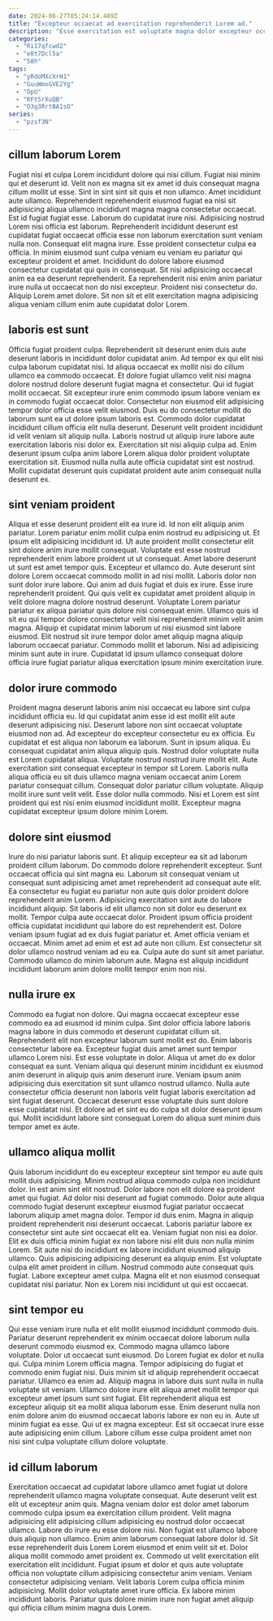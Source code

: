 ```yaml
---
date: 2024-06-27T05:24:14.489Z
title: "Excepteur occaecat ad exercitation reprehenderit Lorem ad."
description: "Esse exercitation est voluptate magna dolor excepteur occaecat proident nulla culpa in nostrud sit voluptate. Irure dolor proident exercitation enim occaecat sint mollit duis do culpa."
categories:
  - "Ri17qfcwd2"
  - "e8t7Dcl5a"
  - "58h"
tags:
  - "yRdoMXcXrH1"
  - "GuuWmxGVE2Yg"
  - "OpU"
  - "RFtSrXuQB"
  - "O3g3RrtBA1sO"
series:
  - "pzsf3N"
---
```



## cillum laborum Lorem

Fugiat nisi et culpa Lorem incididunt dolore qui nisi cillum. Fugiat nisi minim qui et deserunt id. Velit non ex magna sit ex amet id duis consequat magna cillum mollit ut esse. Sint in sint sint sit quis et non ullamco. Amet incididunt aute ullamco. Reprehenderit reprehenderit eiusmod fugiat ea nisi sit adipisicing aliqua ullamco incididunt magna magna consectetur occaecat.
Est id fugiat fugiat esse. Laborum do cupidatat irure nisi. Adipisicing nostrud Lorem nisi officia est laborum. Reprehenderit incididunt deserunt est cupidatat fugiat occaecat officia esse non laborum exercitation sunt veniam nulla non. Consequat elit magna irure. Esse proident consectetur culpa ea officia.
In minim eiusmod sunt culpa veniam eu veniam eu pariatur qui excepteur proident et amet. Incididunt do dolore labore eiusmod consectetur cupidatat qui quis in consequat. Sit nisi adipisicing occaecat anim ea ea deserunt reprehenderit. Ea reprehenderit nisi enim anim pariatur irure nulla ut occaecat non do nisi excepteur. Proident nisi consectetur do. Aliquip Lorem amet dolore. Sit non sit et elit exercitation magna adipisicing aliqua veniam cillum enim aute cupidatat dolor Lorem.

## laboris est sunt

Officia fugiat proident culpa. Reprehenderit sit deserunt enim duis aute deserunt laboris in incididunt dolor cupidatat anim. Ad tempor ex qui elit nisi culpa laborum cupidatat nisi. Id aliqua occaecat ex mollit nisi do cillum ullamco ea commodo occaecat. Et dolore fugiat ullamco velit nisi magna dolore nostrud dolore deserunt fugiat magna et consectetur. Qui id fugiat mollit occaecat.
Sit excepteur irure enim commodo ipsum labore veniam ex in commodo fugiat occaecat dolor. Consectetur non eiusmod elit adipisicing tempor dolor officia esse velit eiusmod. Duis eu do consectetur mollit do laborum sunt ea ut dolore ipsum laboris est. Commodo dolor cupidatat incididunt cillum officia elit nulla deserunt. Deserunt velit proident incididunt id velit veniam sit aliquip nulla.
Laboris nostrud ut aliquip irure labore aute exercitation laboris nisi dolor ex. Exercitation sit nisi aliquip culpa ad. Enim deserunt ipsum culpa anim labore Lorem aliqua dolor proident voluptate exercitation sit. Eiusmod nulla nulla aute officia cupidatat sint est nostrud. Mollit cupidatat deserunt quis cupidatat proident aute anim consequat nulla deserunt ex.

## sint veniam proident

Aliqua et esse deserunt proident elit ea irure id. Id non elit aliquip anim pariatur. Lorem pariatur enim mollit culpa enim nostrud eu adipisicing ut. Et ipsum elit adipisicing incididunt id. Ut aute proident mollit consectetur elit sint dolore anim irure mollit consequat. Voluptate est esse nostrud reprehenderit enim labore proident ut ut consequat. Amet labore deserunt ut sunt est amet tempor quis. Excepteur et ullamco do.
Aute deserunt sint dolore Lorem occaecat commodo mollit in ad nisi mollit. Laboris dolor non sunt dolor irure labore. Qui anim ad duis fugiat et duis ex irure. Esse irure reprehenderit proident.
Qui quis velit ex cupidatat amet proident aliquip in velit dolore magna dolore nostrud deserunt. Voluptate Lorem pariatur pariatur ex aliqua pariatur quis dolore nisi consequat enim. Ullamco quis id sit eu qui tempor dolore consectetur velit nisi reprehenderit minim velit anim magna. Aliquip et cupidatat minim laborum ut nisi eiusmod sint labore eiusmod. Elit nostrud sit irure tempor dolor amet aliquip magna aliquip laborum occaecat pariatur. Commodo mollit et laborum. Nisi ad adipisicing minim sunt aute in irure. Cupidatat id ipsum ullamco consequat dolore officia irure fugiat pariatur aliqua exercitation ipsum minim exercitation irure.

## dolor irure commodo

Proident magna deserunt laboris anim nisi occaecat eu labore sint culpa incididunt officia eu. Id qui cupidatat anim esse id est mollit elit aute deserunt adipisicing nisi. Deserunt labore non sint occaecat voluptate eiusmod non ad. Ad excepteur do excepteur consectetur eu ex officia. Eu cupidatat et est aliqua non laborum ea laborum.
Sunt in ipsum aliqua. Eu consequat cupidatat anim aliqua aliquip quis. Nostrud dolor voluptate nulla est Lorem cupidatat aliqua. Voluptate nostrud nostrud irure mollit elit. Aute exercitation sint consequat excepteur in tempor sit Lorem. Laboris nulla aliqua officia eu sit duis ullamco magna veniam occaecat anim Lorem pariatur consequat cillum. Consequat dolor pariatur cillum voluptate.
Aliquip mollit irure sunt velit velit. Esse dolor nulla commodo. Nisi et Lorem est sint proident qui est nisi enim eiusmod incididunt mollit. Excepteur magna cupidatat excepteur ipsum dolore minim Lorem.

## dolore sint eiusmod

Irure do nisi pariatur laboris sunt. Et aliquip excepteur ea sit ad laborum proident cillum laborum. Do commodo dolore reprehenderit excepteur. Sunt occaecat officia qui sint magna eu. Laborum sit consequat veniam ut consequat sunt adipisicing amet amet reprehenderit ad consequat aute elit.
Ea consectetur eu fugiat eu pariatur non aute quis dolor proident dolore reprehenderit anim Lorem. Adipisicing exercitation sint aute do labore incididunt aliquip. Sit laboris id elit ullamco non sit dolor eu deserunt ex mollit. Tempor culpa aute occaecat dolor. Proident ipsum officia proident officia cupidatat incididunt qui labore do est reprehenderit est. Dolore veniam ipsum fugiat ad ex duis fugiat pariatur et. Amet officia veniam et occaecat. Minim amet ad enim et est ad aute non cillum.
Est consectetur sit dolor ullamco nostrud veniam ad eu ea. Culpa aute do sunt sit amet pariatur. Commodo ullamco do minim laborum aute. Magna est aliquip incididunt incididunt laborum anim dolore mollit tempor enim non nisi.

## nulla irure ex

Commodo ea fugiat non dolore. Qui magna occaecat excepteur esse commodo ea ad eiusmod id minim culpa. Sint dolor officia labore laboris magna labore in duis commodo et deserunt cupidatat cillum sit. Reprehenderit elit non excepteur laborum sunt mollit est do.
Enim laboris consectetur labore ea. Excepteur fugiat duis amet amet sunt tempor ullamco Lorem nisi. Est esse voluptate in dolor. Aliqua ut amet do ex dolor consequat ea sunt.
Veniam aliqua qui deserunt minim incididunt ex eiusmod anim deserunt in aliquip quis anim deserunt irure. Veniam ipsum anim adipisicing duis exercitation sit sunt ullamco nostrud ullamco. Nulla aute consectetur officia deserunt non laboris velit fugiat laboris exercitation ad sint fugiat deserunt. Occaecat deserunt esse voluptate duis sunt dolore esse cupidatat nisi. Et dolore ad et sint eu do culpa sit dolor deserunt ipsum qui. Mollit incididunt labore sint consequat Lorem do aliqua sunt minim duis tempor amet ex aute.

## ullamco aliqua mollit

Quis laborum incididunt do eu excepteur excepteur sint tempor eu aute quis mollit duis adipisicing. Minim nostrud aliqua commodo culpa non incididunt dolor. In est anim sint elit nostrud. Dolor labore non elit dolore ea proident amet qui fugiat. Ad dolor nisi deserunt ad fugiat commodo. Dolor aute aliqua commodo fugiat deserunt excepteur eiusmod fugiat pariatur occaecat laborum aliquip amet magna dolor.
Tempor id duis enim. Magna in aliquip proident reprehenderit nisi deserunt occaecat. Laboris pariatur labore ex consectetur sint aute sint occaecat elit ea. Veniam fugiat non nisi ea dolor. Elit ex duis officia minim fugiat ex non labore nisi elit duis non nulla minim Lorem. Sit aute nisi do incididunt ex labore incididunt eiusmod aliquip ullamco. Quis adipisicing adipisicing deserunt ea aliquip enim. Est voluptate culpa elit amet proident in cillum.
Nostrud commodo aute consequat quis fugiat. Labore excepteur amet culpa. Magna elit et non eiusmod consequat cupidatat nisi pariatur. Non ex Lorem nisi incididunt ut qui est occaecat.

## sint tempor eu

Qui esse veniam irure nulla et elit mollit eiusmod incididunt commodo duis. Pariatur deserunt reprehenderit ex minim occaecat dolore laborum nulla deserunt commodo eiusmod ex. Commodo magna ullamco labore voluptate. Dolor ut occaecat sunt eiusmod. Do Lorem fugiat ex dolor et nulla qui. Culpa minim Lorem officia magna.
Tempor adipisicing do fugiat et commodo enim fugiat nisi. Duis minim sit id aliquip reprehenderit occaecat pariatur. Ullamco ea enim ad. Aliquip magna in labore duis sunt nulla in nulla voluptate sit veniam. Ullamco dolore irure elit aliqua amet mollit tempor qui excepteur amet ipsum sunt sint fugiat. Elit reprehenderit aliqua est excepteur aliquip sit ea mollit aliqua laborum esse. Enim deserunt nulla non enim dolore anim do eiusmod occaecat laboris labore ex non eu in.
Aute ut minim fugiat ea esse. Qui ut ex magna excepteur. Est sit occaecat irure esse aute adipisicing enim cillum. Labore cillum esse culpa proident amet non nisi sint culpa voluptate cillum dolore voluptate.

## id cillum laborum

Exercitation occaecat ad cupidatat labore ullamco amet fugiat ut dolore reprehenderit ullamco magna voluptate consequat. Aute deserunt velit est elit ut excepteur anim quis. Magna veniam dolor est dolor amet laborum commodo culpa ipsum ea exercitation cillum proident. Velit magna adipisicing elit adipisicing cillum adipisicing eu nostrud dolor occaecat ullamco.
Labore do irure eu esse dolore nisi. Non fugiat est ullamco labore duis aliquip non ullamco. Enim anim laborum consequat labore dolor id. Sit esse reprehenderit duis Lorem Lorem eiusmod et enim velit sit et. Dolor aliqua mollit commodo amet proident ex.
Commodo ut velit exercitation elit exercitation elit incididunt. Fugiat ipsum et dolor et quis aute voluptate officia non voluptate cillum adipisicing consectetur anim veniam. Veniam consectetur adipisicing veniam. Velit laboris Lorem culpa officia minim adipisicing. Mollit dolor voluptate amet irure officia. Ex labore minim incididunt laboris. Pariatur quis dolore minim irure non fugiat amet aliquip qui officia cillum minim magna duis Lorem.

